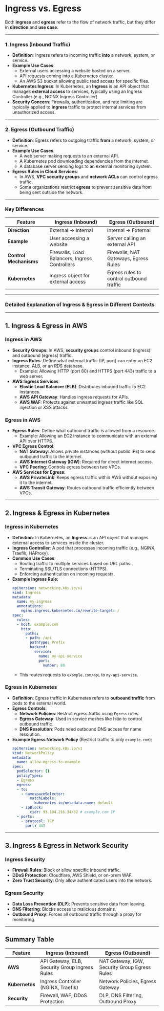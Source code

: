 # **Ingress vs. Egress**  

Both **ingress** and **egress** refer to the flow of network traffic, but they differ in **direction** and **use case**.  

---

### **1. Ingress (Inbound Traffic)**
- **Definition**: Ingress refers to incoming traffic **into** a network, system, or service.  
- **Example Use Cases**:
  - External users accessing a website hosted on a server.
  - API requests coming into a Kubernetes cluster.
  - An AWS S3 bucket allowing public read access for specific files.
- **Kubernetes Ingress**: In Kubernetes, an **Ingress** is an API object that manages **external access** to services, typically using an Ingress Controller (e.g., NGINX Ingress Controller).  
- **Security Concern**: Firewalls, authentication, and rate limiting are typically applied to **ingress** traffic to protect internal services from unauthorized access.

---

### **2. Egress (Outbound Traffic)**
- **Definition**: Egress refers to outgoing traffic **from** a network, system, or service.  
- **Example Use Cases**:
  - A web server making requests to an external API.
  - A Kubernetes pod downloading dependencies from the internet.
  - A database server sending logs to an external monitoring system.
- **Egress Rules in Cloud Services**:  
  - In AWS, **VPC security groups** and **network ACLs** can control egress traffic.
  - Some organizations restrict **egress** to prevent sensitive data from being sent outside the network.

---

### **Key Differences**  

| Feature      | Ingress (Inbound) | Egress (Outbound) |
|-------------|------------------|------------------|
| **Direction** | External → Internal | Internal → External |
| **Example** | User accessing a website | Server calling an external API |
| **Control Mechanisms** | Firewalls, Load Balancers, Ingress Controllers | Firewalls, NAT Gateways, Egress Rules |
| **Kubernetes** | Ingress object for external access | Egress rules to control outbound traffic |

---

### **Detailed Explanation of Ingress & Egress in Different Contexts**  

---

## **1. Ingress & Egress in AWS**  

### **Ingress in AWS**  
- **Security Groups**: In AWS, **security groups** control inbound (ingress) and outbound (egress) traffic.  
- **Ingress Rules**: Define what external traffic (IP, port) can enter an EC2 instance, ALB, or an RDS database.
  - Example: Allowing HTTP (port 80) and HTTPS (port 443) traffic to a web server.
- **AWS Ingress Services**:
  - **Elastic Load Balancer (ELB)**: Distributes inbound traffic to EC2 instances.
  - **AWS API Gateway**: Handles ingress requests for APIs.
  - **AWS WAF**: Protects against unwanted ingress traffic like SQL injection or XSS attacks.

### **Egress in AWS**  
- **Egress Rules**: Define what outbound traffic is allowed from a resource.  
  - Example: Allowing an EC2 instance to communicate with an external API over HTTPS.  
- **VPC Egress Control**:
  - **NAT Gateway**: Allows private instances (without public IPs) to send outbound traffic to the internet.
  - **AWS Internet Gateway (IGW)**: Required for direct internet access.
  - **VPC Peering**: Controls egress between two VPCs.
- **AWS Services for Egress**:
  - **AWS PrivateLink**: Keeps egress traffic within AWS without exposing it to the internet.
  - **AWS Transit Gateway**: Routes outbound traffic efficiently between VPCs.

---

## **2. Ingress & Egress in Kubernetes**  

### **Ingress in Kubernetes**  
- **Definition**: In Kubernetes, an **Ingress** is an API object that manages external access to services inside the cluster.  
- **Ingress Controller**: A pod that processes incoming traffic (e.g., NGINX, Traefik, HAProxy).
- **Common Use Cases**:
  - Routing traffic to multiple services based on URL paths.
  - Terminating SSL/TLS connections (HTTPS).
  - Enforcing authentication on incoming requests.
- **Example Ingress Rule**:
  ```yaml
  apiVersion: networking.k8s.io/v1
  kind: Ingress
  metadata:
    name: my-ingress
    annotations:
      nginx.ingress.kubernetes.io/rewrite-target: /
  spec:
    rules:
    - host: example.com
      http:
        paths:
        - path: /api
          pathType: Prefix
          backend:
            service:
              name: my-api-service
              port:
                number: 80
  ```
  - This routes requests to `example.com/api` to `my-api-service`.

### **Egress in Kubernetes**  
- **Definition**: Egress traffic in Kubernetes refers to **outbound traffic** from pods to the external world.
- **Egress Controls**:
  - **Network Policies**: Restrict egress traffic using `Egress` rules.
  - **Egress Gateway**: Used in service meshes like Istio to control outbound traffic.
  - **DNS Resolution**: Pods need outbound DNS access for name resolution.
- **Example Egress Network Policy** (Restrict traffic to only `example.com`):
  ```yaml
  apiVersion: networking.k8s.io/v1
  kind: NetworkPolicy
  metadata:
    name: allow-egress-to-example
  spec:
    podSelector: {}
    policyTypes:
    - Egress
    egress:
    - to:
      - namespaceSelector:
          matchLabels:
            kubernetes.io/metadata.name: default
      - ipBlock:
          cidr: 93.184.216.34/32 # example.com IP
    - ports:
      - protocol: TCP
        port: 443
  ```

---

## **3. Ingress & Egress in Network Security**  

### **Ingress Security**
- **Firewall Rules**: Block or allow specific inbound traffic.
- **DDoS Protection**: Cloudflare, AWS Shield, or on-prem WAF.
- **Zero Trust Security**: Only allow authenticated users into the network.

### **Egress Security**
- **Data Loss Prevention (DLP)**: Prevents sensitive data from leaving.
- **DNS Filtering**: Blocks access to malicious domains.
- **Outbound Proxy**: Forces all outbound traffic through a proxy for monitoring.

---

## **Summary Table**  

| Feature      | Ingress (Inbound) | Egress (Outbound) |
|-------------|------------------|------------------|
| **AWS** | API Gateway, ELB, Security Group Ingress Rules | NAT Gateway, IGW, Security Group Egress Rules |
| **Kubernetes** | Ingress Controller (NGINX, Traefik) | Network Policies, Egress Gateway |
| **Security** | Firewall, WAF, DDoS Protection | DLP, DNS Filtering, Outbound Proxy |

